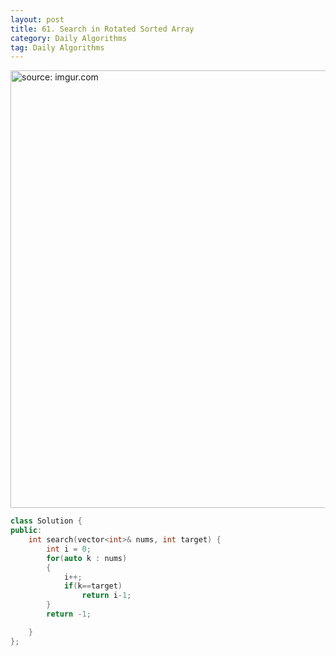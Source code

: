 ```yaml
---
layout: post
title: 61. Search in Rotated Sorted Array
category: Daily Algorithms
tag: Daily Algorithms
---
```


<a href="https://postimg.cc/ts2tgWX5"><img src="https://i.postimg.cc/N0wNpkSW/Capture.jpg" width="700px" title="source: imgur.com" /><a>


```c++
class Solution {
public:
    int search(vector<int>& nums, int target) {
        int i = 0;
        for(auto k : nums)
        {
            i++;
            if(k==target)
                return i-1;
        }
        return -1;

    }
};
```
